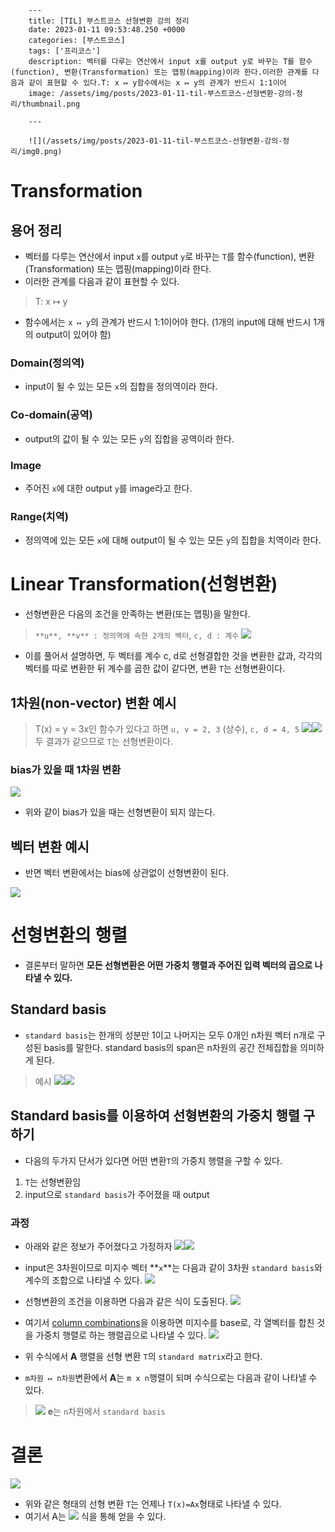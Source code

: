 

        ---
        title: [TIL] 부스트코스 선형변환 강의 정리
        date: 2023-01-11 09:53:48.250 +0000
        categories: [부스트코스]
        tags: ['프리코스']
        description: 벡터를 다루는 연산에서 input x를 output y로 바꾸는 T를 함수(function), 변환(Transformation) 또는 맵핑(mapping)이라 한다.이러한 관계를 다음과 같이 표현할 수 있다.T: x ↦ y함수에서는 x ↦ y의 관계가 반드시 1:1이어
        image: /assets/img/posts/2023-01-11-til-부스트코스-선형변환-강의-정리/thumbnail.png
        
        ---

        ![](/assets/img/posts/2023-01-11-til-부스트코스-선형변환-강의-정리/img0.png)

# Transformation

## 용어 정리

- 벡터를 다루는 연산에서 input `x`를 output `y`로 바꾸는 `T`를 함수(function), 변환(Transformation) 또는 맵핑(mapping)이라 한다.
- 이러한 관계를 다음과 같이 표현할 수 있다.
> T: x ↦ y
- 함수에서는 `x ↦ y`의 관계가 반드시 1:1이어야 한다. (1개의 input에 대해 반드시 1개의 output이 있어야 함)

### Domain(정의역)

- input이 될 수 있는 모든 `x`의 집합을 정의역이라 한다.

### Co-domain(공역)

- output의 값이 될 수 있는 모든 `y`의 집합을 공역이라 한다.

### Image

- 주어진 `x`에 대한 output `y`를 image라고 한다.

### Range(치역)

- 정의역에 있는 모든 `x`에 대해 output이 될 수 있는 모든 `y`의 집합을 치역이라 한다.

# Linear Transformation(선형변환)

- 선형변환은 다음의 조건을 만족하는 변환(또는 맵핑)을 말한다.
> `**u**, **v** : 정의역에 속한 2개의 벡터`, `c, d : 계수`
![](/assets/img/posts/2023-01-11-til-부스트코스-선형변환-강의-정리/img1.png)

- 이를 풀어서 설명하면, 두 벡터를 계수 c, d로 선형결합한 것을 변환한 값과, 각각의 벡터를 따로 변환한 뒤 계수를 곱한 값이 같다면, 변환 `T`는 선형변환이다.

## 1차원(non-vector) 변환 예시

> T(x) = y = 3x인 함수가 있다고 하면
> `u, v = 2, 3` (상수), `c, d = 4, 5`
>![](/assets/img/posts/2023-01-11-til-부스트코스-선형변환-강의-정리/img2.png)![](/assets/img/posts/2023-01-11-til-부스트코스-선형변환-강의-정리/img3.png)
> 두 결과가 같으므로 `T`는 선형변환이다.

### bias가 있을 때 1차원 변환

![](/assets/img/posts/2023-01-11-til-부스트코스-선형변환-강의-정리/img4.png)

- 위와 같이 bias가 있을 때는 선형변환이 되지 않는다.

## 벡터 변환 예시

- 반면 벡터 변환에서는 bias에 상관없이 선형변환이 된다.

![](/assets/img/posts/2023-01-11-til-부스트코스-선형변환-강의-정리/img5.png)

# 선형변환의 행렬

- 결론부터 말하면 **모든 선형변환은 어떤 가중치 행렬과 주어진 입력 벡터의 곱으로 나타낼 수 있다.**

## Standard basis
- `standard basis`는 한개의 성분만 1이고 나머지는 모두 0개인 n차원 벡터 n개로 구성된 basis를 말한다. standard basis의 span은 n차원의 공간 전체집합을 의미하게 된다.

> 예시
> ![](/assets/img/posts/2023-01-11-til-부스트코스-선형변환-강의-정리/img6.png)![](/assets/img/posts/2023-01-11-til-부스트코스-선형변환-강의-정리/img7.png)

## Standard basis를 이용하여 선형변환의 가중치 행렬 구하기

- 다음의 두가지 단서가 있다면 어떤 변환`T`의 가중치 행렬을 구할 수 있다.
1. `T`는 선형변환임
2. input으로 `standard basis`가 주어졌을 때 output

### 과정

- 아래와 같은 정보가 주어졌다고 가정하자
![](/assets/img/posts/2023-01-11-til-부스트코스-선형변환-강의-정리/img8.png)![](/assets/img/posts/2023-01-11-til-부스트코스-선형변환-강의-정리/img9.png)

- input은 3차원이므로 미지수 벡터 **`x`**는 다음과 같이 3차원 `standard basis`와 계수의 조합으로 나타낼 수 있다.
![](/assets/img/posts/2023-01-11-til-부스트코스-선형변환-강의-정리/img10.png)

- 선형변환의 조건을 이용하면 다음과 같은 식이 도출된다.
![](/assets/img/posts/2023-01-11-til-부스트코스-선형변환-강의-정리/img11.png)

- 여기서 [column combinations](https://velog.io/@cjkangme/TIL-%EB%B6%80%EC%8A%A4%ED%8A%B8%EC%BD%94%EC%8A%A4-%EC%84%A0%ED%98%95%EA%B2%B0%ED%95%A9-%EA%B0%95%EC%9D%98-%EC%A0%95%EB%A6%AC#%ED%96%89%EB%A0%AC%EA%B3%B1%EC%9D%98-%ED%91%9C%ED%98%84)을 이용하면 미지수를 base로, 각 열벡터를 합친 것을 가중치 행렬로 하는 행렬곱으로 나타낼 수 있다.
![](/assets/img/posts/2023-01-11-til-부스트코스-선형변환-강의-정리/img12.png)


- 위 수식에서 **A** 행렬을 선형 변환 `T`의 `standard matrix`라고 한다.
- `m차원 ↦ n차원`변환에서 **A**는 `m x n`행렬이 되며 수식으로는 다음과 같이 나타낼 수 있다.
> ![](/assets/img/posts/2023-01-11-til-부스트코스-선형변환-강의-정리/img13.png)
> **e**는 `n`차원에서 `standard basis`

# 결론

![](/assets/img/posts/2023-01-11-til-부스트코스-선형변환-강의-정리/img14.png)


- 위와 같은 형태의 선형 변환 `T`는 언제나 `T(x)=Ax`형태로 나타낼 수 있다.
- 여기서 A는 ![](/assets/img/posts/2023-01-11-til-부스트코스-선형변환-강의-정리/img13.png) 식을 통해 얻을 수 있다.




        